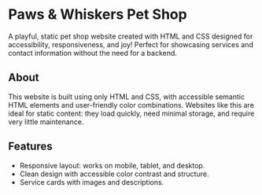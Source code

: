 # Paws & Whiskers Pet Shop
A playful, static pet shop website created with HTML and CSS designed for accessibility, responsiveness, and joy! Perfect for showcasing services and contact information without the need for a backend.

## About
This website is built using only HTML and CSS, with accessible semantic HTML elements and user-friendly color combinations.
Websites like this are ideal for static content: they load quickly, need minimal storage, and require very little maintenance.

## Features
- Responsive layout: works on mobile, tablet, and desktop.
- Clean design with accessible color contrast and structure.
- Service cards with images and descriptions.

